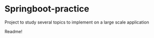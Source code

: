 # Springboot-practice
Project to study several topics to implement on a large scale application

Readme!
